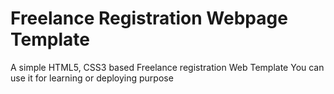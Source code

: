 # Freelance Registration Webpage Template
A simple HTML5, CSS3 based Freelance registration Web Template
You can use it for learning or deploying purpose
